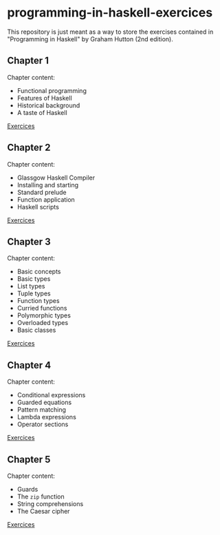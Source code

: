 # programming-in-haskell-exercices
This repository is just meant as a way to store the exercises contained in "Programming in Haskell" by Graham Hutton (2nd edition).

## Chapter 1
Chapter content:

- Functional programming
- Features of Haskell
- Historical background
- A taste of Haskell

[Exercices](chapter1/chapter1.md)

## Chapter 2
Chapter content:

- Glassgow Haskell Compiler
- Installing and starting
- Standard prelude
- Function application
- Haskell scripts

[Exercices](chapter3/chapter3.md)

## Chapter 3
Chapter content:

- Basic concepts
- Basic types
- List types
- Tuple types
- Function types
- Curried functions
- Polymorphic types
- Overloaded types
- Basic classes

[Exercices](chapter3/chapter3.md)

## Chapter 4
Chapter content:

- Conditional expressions
- Guarded equations
- Pattern matching
- Lambda expressions
- Operator sections

[Exercices](chapter4/chapter4.md)

## Chapter 5
Chapter content:

- Guards
- The `zip` function
- String comprehensions
- The Caesar cipher

[Exercices](chapter5/chapter5.md)
